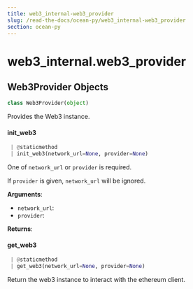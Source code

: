 ```yaml
---
title: web3_internal-web3_provider
slug: /read-the-docs/ocean-py/web3_internal-web3_provider
section: ocean-py
---
```

<a name="web3_internal.web3_provider"></a>
# web3\_internal.web3\_provider

<a name="web3_internal.web3_provider.Web3Provider"></a>
## Web3Provider Objects

```python
class Web3Provider(object)
```

Provides the Web3 instance.

<a name="web3_internal.web3_provider.Web3Provider.init_web3"></a>
#### init\_web3

```python
 | @staticmethod
 | init_web3(network_url=None, provider=None)
```

One of `network_url` or `provider` is required.

If `provider` is given, `network_url` will be ignored.

**Arguments**:

- `network_url`: 
- `provider`: 

**Returns**:



<a name="web3_internal.web3_provider.Web3Provider.get_web3"></a>
#### get\_web3

```python
 | @staticmethod
 | get_web3(network_url=None, provider=None)
```

Return the web3 instance to interact with the ethereum client.

